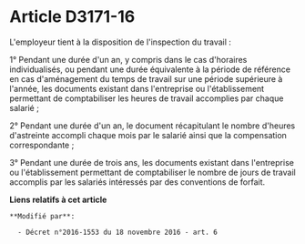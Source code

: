 # Article D3171-16

L'employeur tient à la disposition de l'inspection du travail :

1° Pendant une durée d'un an, y compris dans le cas d'horaires individualisés,  ou  pendant une durée équivalente à la
période de référence en cas  d'aménagement du temps de travail sur une période supérieure à l'année, les documents existant
dans l'entreprise ou l'établissement permettant de comptabiliser les heures de travail accomplies par chaque salarié ;

2° Pendant une durée d'un an, le document récapitulant le nombre d'heures d'astreinte accompli chaque mois par le salarié
ainsi que la compensation correspondante ;

3° Pendant une durée de trois ans, les documents existant dans l'entreprise ou l'établissement permettant de comptabiliser le
nombre de jours de travail accomplis par les salariés intéressés par des conventions de forfait.

**Liens relatifs à cet article**

	**Modifié par**:

	  - Décret n°2016-1553 du 18 novembre 2016 - art. 6
